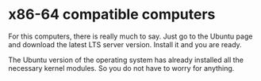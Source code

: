 # x86-64 compatible computers

For this computers, there is really much to say. Just go to the Ubuntu
page and download the latest LTS server version. Install it and you are 
ready.

The Ubuntu version of the operating system has already installed all the
necessary kernel modules. So you do not have to worry for anything.
